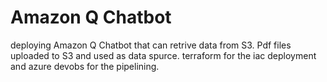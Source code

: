 # Amazon Q Chatbot
deploying Amazon Q Chatbot that can retrive data from S3. Pdf files uploaded to S3 and used as data spurce. terraform for the iac deployment and azure devobs for the pipelining.

